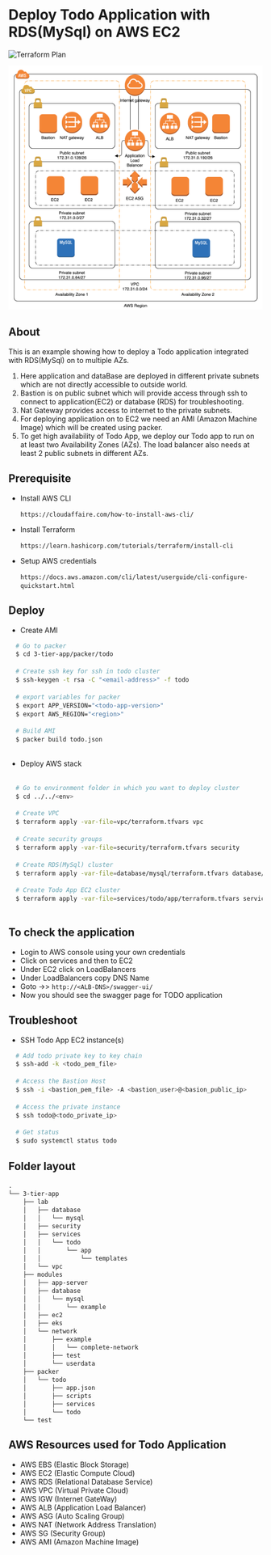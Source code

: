 # Deploy Todo Application with RDS(MySql) on AWS EC2

![Terraform Plan](https://github.com/Raghav2211/psi-lab/workflows/Terraform%20Plan/badge.svg)

![Todo-RDS-MySql-EC2](todo_phase_1.png)

## About ##
This is an example showing how to deploy a Todo application integrated with RDS(MySql) on to multiple AZs.

1. Here application  and dataBase are deployed in different private subnets which are not directly accessible to outside world.
2. Bastion is on  public subnet which will provide access through ssh to connect to application(EC2) or database (RDS)  for troubleshooting.
3. Nat Gateway provides access to internet to the private subnets.
4. For deploying application on to EC2 we need an AMI (Amazon Machine Image) which will be created using packer.
5. To get high availability of Todo App, we deploy our Todo app to run on at least two Availability Zones (AZs). The load balancer also needs at least 2 public subnets in different AZs.

## Prerequisite ##

- Install AWS CLI

  `https://cloudaffaire.com/how-to-install-aws-cli/`
  
- Install Terraform

  `https://learn.hashicorp.com/tutorials/terraform/install-cli`
  
- Setup AWS credentials

  `https://docs.aws.amazon.com/cli/latest/userguide/cli-configure-quickstart.html`

## Deploy ##


- Create AMI
 
``` bash
  # Go to packer 
  $ cd 3-tier-app/packer/todo
    
  # Create ssh key for ssh in todo cluster
  $ ssh-keygen -t rsa -C "<email-address>" -f todo
    
  # export variables for packer
  $ export APP_VERSION="<todo-app-version>"
  $ export AWS_REGION="<region>"
    
  # Build AMI       
  $ packer build todo.json
    
```

- Deploy AWS stack

```bash 
  
  # Go to environment folder in which you want to deploy cluster
  $ cd ../../<env>
  
  # Create VPC
  $ terraform apply -var-file=vpc/terraform.tfvars vpc 
  
  # Create security groups
  $ terraform apply -var-file=security/terraform.tfvars security 
  
  # Create RDS(MySql) cluster
  $ terraform apply -var-file=database/mysql/terraform.tfvars database/mysql
  
  # Create Todo App EC2 cluster
  $ terraform apply -var-file=services/todo/app/terraform.tfvars services/todo/app
    
```

## To check the application ##

- Login to AWS console using your own credentials
- Click on  services and then to EC2
- Under EC2 click on LoadBalancers
- Under LoadBalancers copy DNS Name
- Goto ->> `http://<ALB-DNS>/swagger-ui/`
- Now you should see the swagger page for TODO application


## Troubleshoot ##

- SSH Todo App EC2 instance(s)

```bash
  # Add todo private key to key chain
  $ ssh-add -k <todo_pem_file>
   
  # Access the Bastion Host
  $ ssh -i <bastion_pem_file> -A <bastion_user>@<basion_public_ip>
   
  # Access the private instance
  $ ssh todo@<todo_private_ip>
   
  # Get status
  $ sudo systemctl status todo

```

## Folder layout 
```
.
└── 3-tier-app
    ├── lab
    │   ├── database
    │   │   └── mysql
    │   ├── security
    │   ├── services
    │   │   └── todo
    │   │       └── app
    │   │           └── templates
    │   └── vpc
    ├── modules
    │   ├── app-server
    │   ├── database
    │   │   └── mysql
    │   │       └── example
    │   ├── ec2
    │   ├── eks
    │   └── network
    │       ├── example
    │       │   └── complete-network
    │       ├── test
    │       └── userdata
    ├── packer
    │   └── todo
    │       ├── app.json
    │       ├── scripts
    │       ├── services
    │       └── todo
    └── test
```


## AWS Resources used for Todo Application

- AWS EBS (Elastic Block Storage)
- AWS EC2 (Elastic Compute Cloud)
- AWS RDS (Relational Database Service)
- AWS VPC (Virtual Private Cloud)
- AWS IGW (Internet GateWay)
- AWS ALB (Application Load Balancer)
- AWS ASG (Auto Scaling Group)
- AWS NAT (Network Address Translation)
- AWS SG  (Security Group)
- AWS AMI (Amazon Machine Image)
